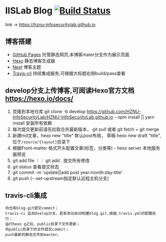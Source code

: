 # IISLab Blog [![Build Status](https://travis-ci.org/HZNU-InfoSecurityLab/HZNU-InfoSecurityLab.github.io.svg?branch=develop)](https://travis-ci.org/github/HZNU-InfoSecurityLab/HZNU-InfoSecurityLab.github.io)
link -> https://hznu-infosecuritylab.github.io

## 博客搭建
 - [GitHub Pages](https://pages.github.com) 托管静态网页,本博客mater分支作为展示页面
 - [Hexo](https://hexo.io/zh-cn/docs/) 静态博客生成器
  - [Next](http://theme-next.iissnan.com) 博客主题
 - [Travis-cli](https://travis-ci.com) 持续集成服务,可根据大标题右侧build/pass查看

## develop分支上传博客,可阅读Hexo官方文档<https://hexo.io/docs/>
  1. 克隆到本地仓库 git clone -b develop https://github.com/HZNU-InfoSecurityLab/HZNU-InfoSecurityLab.github.io
    - npm install || yarn install 安装所有依赖
  2. 每次提交更新前请先拉取合并最新版本， git pull 或者 git fetch + git merge
  3. 新建md文章，hexo new "title" 默认post布局， 草稿 hexo new draft "title", 位于`/source/{layout}`目录下
  4. 根据Front-matter 格式开头配置文章(标签，分类等)
    - hexo server 本地服务器预览
  5. git add file ｜｜ git add . 提交所有修改
  6. git status 查看提交状态
  7. git commit -m 'update||add post year:month:day:title'
  8. git push (--set-upstream指定默认远程主机分支)

## travis-cli集成
```
向仓库blog.git提交commit；
travis-ci 监测dvelop分支，若有改动自动构建blog.git,根据.travis.yml的配置执行；
运行hexo g之后，public目录下文件更新；
将public目录下的文件提交commit；
push最新的静态文件到master。
```